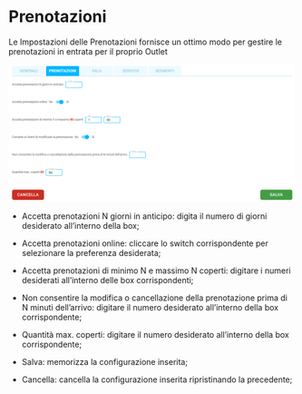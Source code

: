# Prenotazioni

Le Impostazioni delle Prenotazioni fornisce un ottimo modo per gestire le prenotazioni in entrata per il proprio Outlet

![Prenotazioni](../../assets/img/imgSettings/Prenotazioni.png#prenotazioni)

* Accetta prenotazioni N giorni in anticipo: digita il numero di giorni desiderato all’interno della box;

* Accetta prenotazioni online: cliccare lo switch corrispondente per selezionare la preferenza desiderata;

* Accetta prenotazioni di minimo N e massimo N coperti: digitare i numeri desiderati all’interno delle box corrispondenti;

* Non consentire la modifica o cancellazione della prenotazione prima di N minuti dell’arrivo: digitare il numero desiderato all’interno della box corrispondente;

* Quantità max. coperti: digitare il numero desiderato all’interno della box corrispondente;

* Salva: memorizza la configurazione inserita;

* Cancella: cancella la configurazione inserita ripristinando la precedente;
